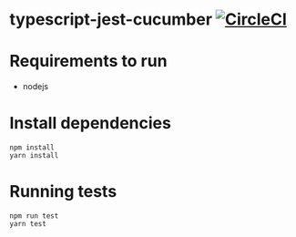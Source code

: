 # typescript-jest-cucumber [![CircleCI](https://circleci.com/gh/isoung/typescript-jest-cucumber.svg?style=svg)](https://circleci.com/gh/isoung/typescript-jest-cucumber)

# Requirements to run
* nodejs

# Install dependencies
```shell
npm install
yarn install
```

# Running tests
```shell
npm run test
yarn test
```
